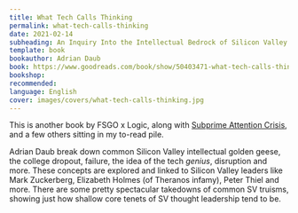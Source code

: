 ```yaml
---
title: What Tech Calls Thinking
permalink: what-tech-calls-thinking
date: 2021-02-14
subheading: An Inquiry Into the Intellectual Bedrock of Silicon Valley
template: book
bookauthor: Adrian Daub
book: https://www.goodreads.com/book/show/50403471-what-tech-calls-thinking
bookshop: 
recommended: 
language: English
cover: images/covers/what-tech-calls-thinking.jpg
---
```


This is another book by FSGO x Logic, along with [Subprime Attention Crisis](https://www.jacquescorbytuech.com/reading/subprime-attention-crisis), and a few others sitting in my to-read pile.

Adrian Daub break down common Silicon Valley intellectual golden geese, the college dropout, failure, the idea of the tech *genius*, disruption and more. These concepts are explored and linked to Silicon Valley leaders like Mark Zuckerberg, Elizabeth Holmes (of Theranos infamy), Peter Thiel and more. There are some pretty spectacular takedowns of common SV truisms, showing just how shallow core tenets of SV thought leadership tend to be.
